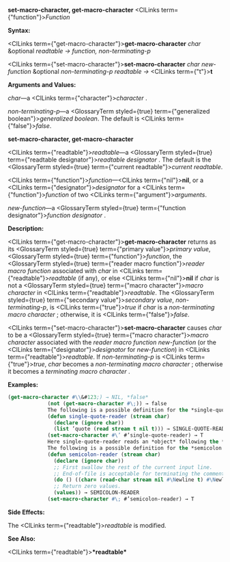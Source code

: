 **set-macro-character, get-macro-character** <ClLinks  term={"function"}><i>Function</i></ClLinks> 



**Syntax:** 



<ClLinks  term={"get-macro-character"}><b>get-macro-character</b></ClLinks> *char* &amp;optional *readtable → function, non-terminating-p* 



<ClLinks  term={"set-macro-character"}><b>set-macro-character</b></ClLinks> *char new-function* &amp;optional *non-terminating-p readtable →* <ClLinks  term={"t"}><b>t</b></ClLinks> 



**Arguments and Values:** 



*char*—a <ClLinks  term={"character"}><i>character</i></ClLinks> . 



*non-terminating-p*—a <GlossaryTerm styled={true} term={"generalized boolean"}><i>generalized boolean</i></GlossaryTerm>. The default is <ClLinks  term={"false"}><i>false</i></ClLinks>. 







 



 



**set-macro-character, get-macro-character** 



<ClLinks  term={"readtable"}><i>readtable</i></ClLinks>—a <GlossaryTerm styled={true} term={"readtable designator"}><i>readtable designator</i></GlossaryTerm> . The default is the <GlossaryTerm styled={true} term={"current readtable"}><i>current readtable</i></GlossaryTerm>. 



<ClLinks  term={"function"}><i>function</i></ClLinks>—<ClLinks  term={"nil"}><b>nil</b></ClLinks>, or a <ClLinks  term={"designator"}><i>designator</i></ClLinks> for a <ClLinks  term={"function"}><i>function</i></ClLinks> of two <ClLinks  term={"argument"}><i>arguments</i></ClLinks>. 



*new-function*—a <GlossaryTerm styled={true} term={"function designator"}><i>function designator</i></GlossaryTerm> . 



**Description:** 



<ClLinks  term={"get-macro-character"}><b>get-macro-character</b></ClLinks> returns as its <GlossaryTerm styled={true} term={"primary value"}><i>primary value</i></GlossaryTerm>, <GlossaryTerm styled={true} term={"function"}><i>function</i></GlossaryTerm>, the <GlossaryTerm styled={true} term={"reader macro function"}><i>reader macro function</i></GlossaryTerm> associated with *char* in <ClLinks  term={"readtable"}><i>readtable</i></ClLinks> (if any), or else <ClLinks  term={"nil"}><b>nil</b></ClLinks> if *char* is not a <GlossaryTerm styled={true} term={"macro character"}><i>macro character</i></GlossaryTerm> in <ClLinks  term={"readtable"}><i>readtable</i></ClLinks>. The <GlossaryTerm styled={true} term={"secondary value"}><i>secondary value</i></GlossaryTerm>, *non-terminating-p*, is <ClLinks  term={"true"}><i>true</i></ClLinks> if *char* is a *non-terminating macro character* ; otherwise, it is <ClLinks  term={"false"}><i>false</i></ClLinks>. 



<ClLinks  term={"set-macro-character"}><b>set-macro-character</b></ClLinks> causes *char* to be a <GlossaryTerm styled={true} term={"macro character"}><i>macro character</i></GlossaryTerm> associated with the *reader macro function new-function* (or the <ClLinks  term={"designator"}><i>designator</i></ClLinks> for *new-function*) in <ClLinks  term={"readtable"}><i>readtable</i></ClLinks>. If *non-terminating-p* is <ClLinks  term={"true"}><i>true</i></ClLinks>, *char* becomes a *non-terminating macro character* ; otherwise it becomes a *terminating macro character* . 



**Examples:**
```lisp
(get-macro-character #\\&#123;) → NIL, *false* 
		     (not (get-macro-character #\;)) → false 
		     The following is a possible definition for the *single-quote reader macro* in *standard syntax* : 
		     (defun single-quote-reader (stream char) 
		       (declare (ignore char)) 
		       (list ’quote (read stream t nil t))) → SINGLE-QUOTE-READER 
		     (set-macro-character #\’ #’single-quote-reader) → T 
		     Here single-quote-reader reads an *object* following the *single-quote* and returns a *list* of **quote** and that *object*. The *char* argument is ignored. 
		     The following is a possible definition for the *semicolon reader macro* in *standard syntax* : 
		     (defun semicolon-reader (stream char) 
		       (declare (ignore char)) 
		       ;; First swallow the rest of the current input line. 
		       ;; End-of-file is acceptable for terminating the comment. 
		       (do () ((char= (read-char stream nil #\Newline t) #\Newline))) 
		       ;; Return zero values. 
		       (values)) → SEMICOLON-READER 
		     (set-macro-character #\; #’semicolon-reader) → T 
```
**Side Effects:** 



The <ClLinks  term={"readtable"}><i>readtable</i></ClLinks> is modified. 



**See Also:** 



<ClLinks  term={"readtable"}><b>\*readtable\*</b></ClLinks> 







 



 



